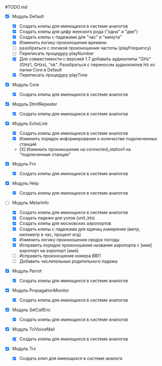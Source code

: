 #TODO.md

- [X] Модуль Default
    - [X] Создать клипы для имеющихся в системе аналогов
    - [X] Создать клипы для цифр женского рода ("одна" и "две")
    - [X] Создать клипы с падежами для "час" и "минута" 
    - [X] Изменить логику произношения времени
    - [ ] разобраться с логикой произношения частоты (playFrequency)
    - [ ] Переписать процедуру playNumber
    - [X] Для совместимости с версией 1.7 добавить аудиоклипы "GHz" (GHz1, GHzs), "ok". Разобраться с переносом аудиоклипов Hz из папки Core в Default
    - [X] Переписать процедуру playTime
- [X] Модуль Core
    - [X] Создать клипы для имеющихся в системе аналогов

- [X] Модуль DtmfRepeater
    - [X] Создать клипы для имеющихся в системе аналогов

- [X] Модуль EchoLink
    - [X] Создать клипы для имеющихся в системе аналогов
    - [X] Изменить порядок информирования о количестве подключенных станций
    - [Х] Изменить произношение на connected_station1 на "подлюченные станции"


- [X] Модуль Frn
    - [X] Создать клипы для имеющихся в системе аналогов
- [X] Модуль Help
    - [X] Создать клипы для имеющихся в системе аналогов
- [ ] Модуль MetarInfo
    - [X] Создать клипы для имеющихся в системе аналогов
    - [X] Создать падежи для узлов (unit_kts)
    - [X] Создать клипы для московских аэропортов
    - [X] Создать клипы с падежами для единиц измерения (метр, километр в час, процент итд)
    - [X] Изменить логику произношения сводок погоды
    - [X] Исправить порядок произношения названия аэропорта с [имя] аэропорт на аэропорт [имя]
    - [ ] Исправить произношение номера ВВП
    - [ ] Добавить числительные родительного падежа

- [X] Модуль Parrot
    - [X] Создать клипы для имеющихся в системе аналогов
- [X] Модуль PropagationMonitor
    - [X] Создать клипы для имеющихся в системе аналогов
- [X] Модуль SelCallEnc
    - [X] Создать клипы для имеющихся в системе аналогов
- [X] Модуль TclVoiceMail
    - [X] Создать клипы для имеющихся в системе аналогов
- [X] Модуль Trx
    - [X] Создать клип для имеющихся в системе аналога
